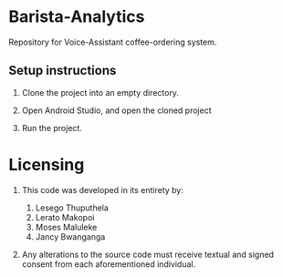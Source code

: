 # Barista-Analytics
Repository for Voice-Assistant coffee-ordering system.

## Setup instructions

1. Clone the project into an empty directory.

2. Open Android Studio, and open the cloned project

3. Run the project.

# Licensing
1. This code was developed in its entirety by:
	1. Lesego Thuputhela
	2. Lerato Makopoi
	3. Moses Maluleke
	4. Jancy Bwanganga
	
2. Any alterations to the source code must receive textual and signed consent from each aforementioned individual. 
